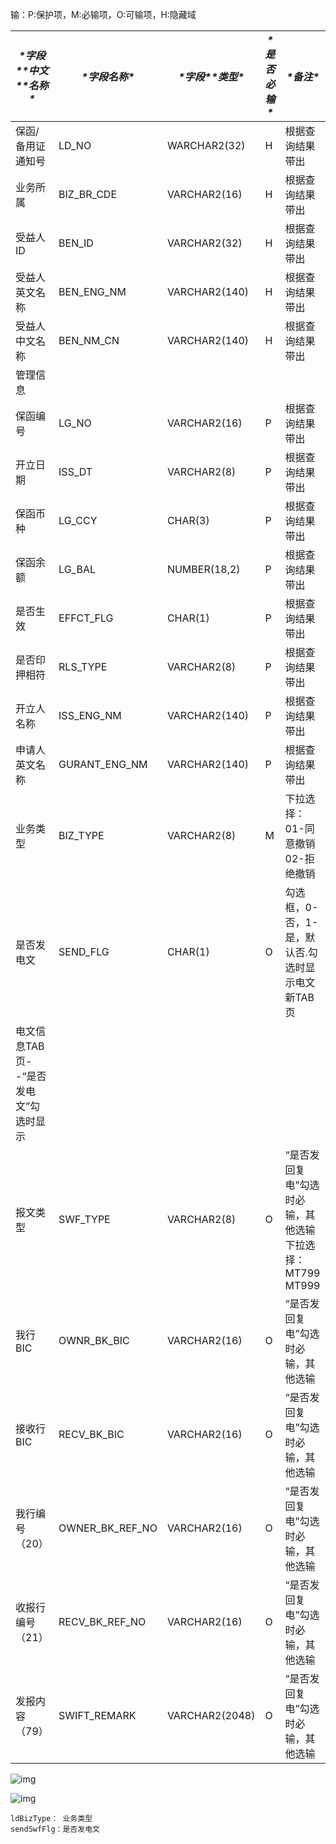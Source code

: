 

输：P:保护项，M:必输项，O:可输项，H:隐藏域

| ***\*字段\*******\*中文\*******\*名称\**** | ***\*字段名称\**** | ***\*字段\*******\*类型\**** | ***\*是否必输\**** | ***\*备注\****                                           |
| ------------------------------------------ | ------------------ | ---------------------------- | ------------------ | -------------------------------------------------------- |
| 保函/备用证通知号                          | LD_NO              | WARCHAR2(32)                 | H                  | 根据查询结果带出                                         |
| 业务所属                                   | BIZ_BR_CDE         | VARCHAR2(16)                 | H                  | 根据查询结果带出                                         |
| 受益人ID                                   | BEN_ID             | VARCHAR2(32)                 | H                  | 根据查询结果带出                                         |
| 受益人英文名称                             | BEN_ENG_NM         | VARCHAR2(140)                | H                  | 根据查询结果带出                                         |
| 受益人中文名称                             | BEN_NM_CN          | VARCHAR2(140)                | H                  | 根据查询结果带出                                         |
| 管理信息                                   |                    |                              |                    |                                                          |
| 保函编号                                   | LG_NO              | VARCHAR2(16)                 | P                  | 根据查询结果带出                                         |
| 开立日期                                   | ISS_DT             | VARCHAR2(8)                  | P                  | 根据查询结果带出                                         |
| 保函币种                                   | LG_CCY             | CHAR(3)                      | P                  | 根据查询结果带出                                         |
| 保函余额                                   | LG_BAL             | NUMBER(18,2)                 | P                  | 根据查询结果带出                                         |
| 是否生效                                   | EFFCT_FLG          | CHAR(1)                      | P                  | 根据查询结果带出                                         |
| 是否印押相符                               | RLS_TYPE           | VARCHAR2(8)                  | P                  | 根据查询结果带出                                         |
| 开立人名称                                 | ISS_ENG_NM         | VARCHAR2(140)                | P                  | 根据查询结果带出                                         |
| 申请人英文名称                             | GURANT_ENG_NM      | VARCHAR2(140)                | P                  | 根据查询结果带出                                         |
| 业务类型                                   | BIZ_TYPE           | VARCHAR2(8)                  | M                  | 下拉选择：01-同意撤销 02-拒绝撤销                        |
| 是否发电文                                 | SEND_FLG           | CHAR(1)                      | O                  | 勾选框，0-否，1-是，默认否.勾选时显示电文新TAB页         |
| 电文信息TAB页--“是否发电文”勾选时显示      |                    |                              |                    |                                                          |
| 报文类型                                   | SWF_TYPE           | VARCHAR2(8)                  | O                  | “是否发回复电”勾选时必输，其他选输下拉选择：MT799  MT999 |
| 我行BIC                                    | OWNR_BK_BIC        | VARCHAR2(16)                 | O                  | “是否发回复电”勾选时必输，其他选输                       |
| 接收行BIC                                  | RECV_BK_BIC        | VARCHAR2(16)                 | O                  | “是否发回复电”勾选时必输，其他选输                       |
| 我行编号（20）                             | OWNER_BK_REF_NO    | VARCHAR2(16)                 | O                  | “是否发回复电”勾选时必输，其他选输                       |
| 收报行编号（21）                           | RECV_BK_REF_NO     | VARCHAR2(16)                 | O                  | “是否发回复电”勾选时必输，其他选输                       |
| 发报内容（79）                             | SWIFT_REMARK       | VARCHAR2(2048)               | O                  | “是否发回复电”勾选时必输，其他选输                       |



![img](file:////private/var/folders/kf/4hgbtt5j15j4_lj3r2slvqnm0000gn/T/com.kingsoft.wpsoffice.mac/wps-zjp/ksohtml/wpsEF5MIu.jpg)



![img](file:////private/var/folders/kf/4hgbtt5j15j4_lj3r2slvqnm0000gn/T/com.kingsoft.wpsoffice.mac/wps-zjp/ksohtml/wpsvR9fiy.jpg)

```
ldBizType： 业务类型
sendSwfFlg：是否发电文
```

